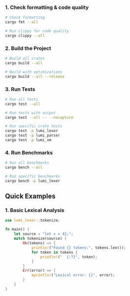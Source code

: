 ### 1. Check formatting & code quality
``` bash
# Check formatting
cargo fmt --all

# Run clippy for code quality
cargo clippy --all
```

### 2. Build the Project
```bash
# Build all crates
cargo build --all

# Build with optimizations
cargo build --all --release
```

### 3. Run Tests
```bash
# Run all tests
cargo test --all

# Run tests with output
cargo test --all -- --nocapture

# Run specific crate tests
cargo test -p lumi_lexer
cargo test -p lumi_parser
cargo test -p lumi_vm
```

### 4. Run Benchmarks
```bash
# Run all benchmarks
cargo bench --all

# Run specific benchmarks
cargo bench -p lumi_lexer
```

## Quick Examples

### 1. Basic Lexical Analysis
```rust
use lumi_lexer::tokenize;

fn main() {
    let source = "let x = 42;";
    match tokenize(source) {
        Ok(tokens) => {
            println!("Found {} tokens:", tokens.len());
            for token in tokens {
                println!("  {:?}", token);
            }
        }
        Err(error) => {
            eprintln!("Lexical error: {}", error);
        }
    }
}